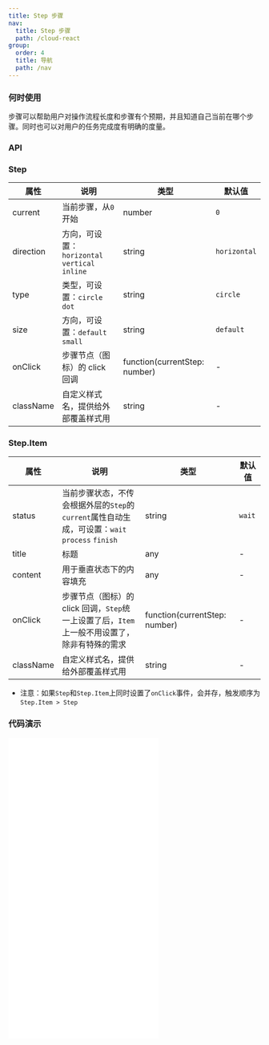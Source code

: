 ```yaml
---
title: Step 步骤
nav:
  title: Step 步骤
  path: /cloud-react
group:
  order: 4
  title: 导航
  path: /nav
---
```


### 何时使用

步骤可以帮助用户对操作流程长度和步骤有个预期，并且知道自己当前在哪个步骤。同时也可以对用户的任务完成度有明确的度量。

### API

### Step

| 属性      | 说明                                  | 类型                          | 默认值       |
| --------- | ------------------------------------- | ----------------------------- | ------------ |
| current   | 当前步骤，从`0`开始                   | number                        | `0`          |
| direction | 方向，可设置：`horizontal` `vertical` `inline` | string                        | `horizontal` |
| type      | 类型，可设置：`circle` `dot`          | string                        | `circle`     |
| size      | 方向，可设置：`default` `small`       | string                        | `default` |
| onClick   | 步骤节点（图标）的 click 回调         | function(currentStep: number) | -            |
| className | 自定义样式名，提供给外部覆盖样式用    | string                        | -            |

### Step.Item

| 属性      | 说明                                                                                           | 类型                          | 默认值 |
| --------- | ---------------------------------------------------------------------------------------------- | ----------------------------- | ------ |
| status    | 当前步骤状态，不传会根据外层的`Step`的`current`属性自动生成，可设置：`wait` `process` `finish` | string                        | `wait` |
| title     | 标题                                                                                           | any                           | -      |
| content   | 用于垂直状态下的内容填充                                                                       | any                           | -      |
| onClick   | 步骤节点（图标）的 click 回调，`Step`统一上设置了后，`Item`上一般不用设置了，除非有特殊的需求  | function(currentStep: number) | -      |
| className | 自定义样式名，提供给外部覆盖样式用                                                             | string                        | -      |

-   注意：如果`Step`和`Step.Item`上同时设置了`onClick`事件，会并存，触发顺序为`Step.Item > Step`

 ### 代码演示 

<embed src="@components/step/demos/basic-step.md" /> 

<embed src="@components/step/demos/direction.md" /> 

<embed src="@components/step/demos/inline.md" /> 

<embed src="@components/step/demos/type.md" /> 
